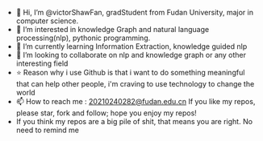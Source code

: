 - 👋 Hi, I’m @victorShawFan, gradStudent from Fudan University, major in computer science.
- 👀 I’m interested in knowledge Graph and natural language processing(nlp), pythonic programming.
- 🌱 I’m currently learning Information Extraction, knowledge guided nlp
- 💞️ I’m looking to collaborate on nlp and knowledge graph or any other interesting field
- ⭐ Reason why i use Github is that i want to do something meaningful that can help other people, i'm craving to use technology to change the world
- 📫 How to reach me : 20210240282@fudan.edu.cn
If you like my repos, please star, fork and follow; hope you enjoy my repos!
- If you think my repos are a big pile of shit, that means you are right. No need to remind me
<!---
victorShawFan/victorShawFan is a ✨ special ✨ repository because its `README.md` (this file) appears on your GitHub profile.
You can click the Preview link to take a look at your changes.
--->
